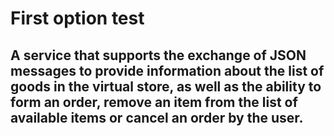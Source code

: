 # First option test
## A service that supports the exchange of JSON messages to provide information about the list of goods in the virtual store, as well as the ability to form an order, remove an item from the list of available items or cancel an order by the user.
